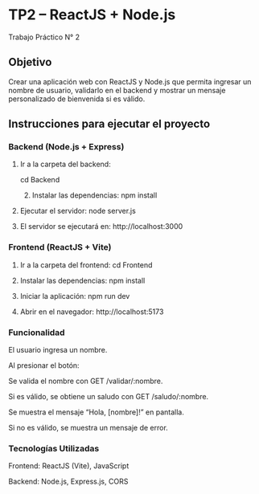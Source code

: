 # TP2 – ReactJS + Node.js

Trabajo Práctico N° 2



##  Objetivo

Crear una aplicación web con ReactJS y Node.js que permita ingresar un nombre de usuario, validarlo en el backend y mostrar un mensaje personalizado de bienvenida si es válido.

##  Instrucciones para ejecutar el proyecto

###  Backend (Node.js + Express)

1. Ir a la carpeta del backend:
   
   cd Backend

   2. Instalar las dependencias:
   npm install

3. Ejecutar el servidor:
node server.js

4. El servidor se ejecutará en: http://localhost:3000

### Frontend (ReactJS + Vite)

1. Ir a la carpeta del frontend:
cd Frontend

2. Instalar las dependencias:
npm install

3. Iniciar la aplicación:
npm run dev

4. Abrir en el navegador: http://localhost:5173

### Funcionalidad
El usuario ingresa un nombre.

Al presionar el botón:

Se valida el nombre con GET /validar/:nombre.

Si es válido, se obtiene un saludo con GET /saludo/:nombre.

Se muestra el mensaje “Hola, [nombre]!” en pantalla.

Si no es válido, se muestra un mensaje de error.

### Tecnologías Utilizadas

Frontend: ReactJS (Vite), JavaScript

Backend: Node.js, Express.js, CORS

